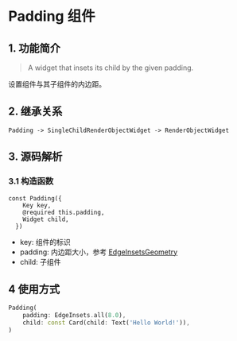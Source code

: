 # Padding 组件
## 1. 功能简介
> A widget that insets its child by the given padding.

设置组件与其子组件的内边距。

## 2. 继承关系
```
Padding -> SingleChildRenderObjectWidget -> RenderObjectWidget
```

## 3. 源码解析
### 3.1 构造函数
```
const Padding({
    Key key,
    @required this.padding,
    Widget child,
  })
```
* key: 组件的标识
* padding: 内边距大小，参考 [EdgeInsetsGeometry](../painting/Alignment.md)
* child: 子组件

## 4 使用方式
```dart
Padding(
    padding: EdgeInsets.all(8.0),
    child: const Card(child: Text('Hello World!')),
)
```